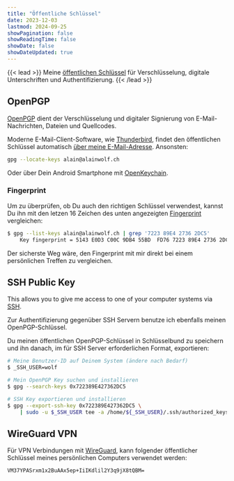 ```yaml
---
title: "Öffentliche Schlüssel"
date: 2023-12-03
lastmod: 2024-09-25
showPagination: false
showReadingTime: false
showDate: false
showDateUpdated: true
---
```


{{< lead >}}
Meine
[öffentlichen Schlüssel](https://de.wikipedia.org/wiki/Asymmetrisches_Kryptosystem)
für Verschlüsselung, digitale Unterschriften und Authentifizierung.
{{< /lead >}}

## OpenPGP

[OpenPGP](https://de.wikipedia.org/wiki/Pretty_Good_Privacy) dient der
Verschlüsselung und digitaler Signierung von E-Mail-Nachrichten, Dateien und
Quellcodes.

Moderne E-Mail-Client-Software, wie
[Thunderbird](https://www.thunderbird.net/de/), findet den öffentlichen
Schlüssel automatisch
[über meine E-Mail-Adresse](https://keys.openpgp.org/search?q=alain%40alainwolf.ch).
Ansonsten:

```bash
gpg --locate-keys alain@alainwolf.ch
```

Oder über Dein Android Smartphone mit [OpenKeychain](openkeychain).

### Fingerprint

Um zu überprüfen, ob Du auch den richtigen Schlüssel verwendest, kannst Du ihn
mit den letzen 16 Zeichen des unten angezeigten
[Fingerprint](https://de.wikipedia.org/wiki/Hashfunktion) vergleichen:

```bash
$ gpg --list-keys alain@alainwolf.ch | grep '7223 89E4 2736 2DC5'
    Key fingerprint = 5143 E0D3 C00C 9DB4 55BD  FD76 7223 89E4 2736 2DC5
```

Der sicherste Weg wäre, den Fingerprint mit mir direkt bei einem persönlichen
Treffen zu vergleichen.

## SSH Public Key

This allows you to give me access to one of your computer systems via
[SSH](https://en.wikipedia.org/wiki/Secure_Shell).

Zur Authentifizierung gegenüber SSH Servern benutze ich ebenfalls meinen
OpenPGP-Schlüssel.

Du meinen öffentlichen OpenPGP-Schlüssel in Schlüsselbund zu speichern und ihn
danach, im für SSH Server erforderlichen Format, exportieren:

```bash
# Meine Benutzer-ID auf Deinem System (ändere nach Bedarf)
$ _SSH_USER=wolf

# Mein OpenPGP Key suchen und installieren
$ gpg --search-keys 0x722389E427362DC5

# SSH Key exportieren und installieren
$ gpg --export-ssh-key 0x722389E427362DC5 \
    | sudo -u $_SSH_USER tee -a /home/${_SSH_USER}/.ssh/authorized_keys
```

## WireGuard VPN

Für VPN Verbindungen mit [WireGuard](https://www.wireguard.com/), kann folgender
öffentlicher Schlüssel meines persönlichen Computers verwendet werden:

```text
VM37YPASrxm1x2BuAAx5ep+IiIKdlil2Y3q9jX8tQBM=
```
